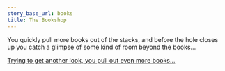 ```yaml
---
story_base_url: books
title: The Bookshop
---
```


You quickly pull more books out of the stacks, and before the hole closes up you catch a glimpse of some kind of room beyond the books...

[Trying to get another look, you pull out even more books...](14)
